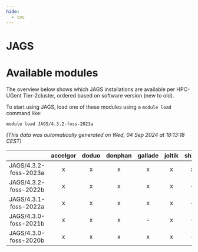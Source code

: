 ```yaml
---
hide:
  - toc
---
```


JAGS
====

# Available modules


The overview below shows which JAGS installations are available per HPC-UGent Tier-2cluster, ordered based on software version (new to old).

To start using JAGS, load one of these modules using a `module load` command like:

```shell
module load JAGS/4.3.2-foss-2023a
```

*(This data was automatically generated on Wed, 04 Sep 2024 at 18:13:18 CEST)*  

| |accelgor|doduo|donphan|gallade|joltik|shinx|skitty|
| :---: | :---: | :---: | :---: | :---: | :---: | :---: | :---: |
|JAGS/4.3.2-foss-2023a|x|x|x|x|x|x|x|
|JAGS/4.3.2-foss-2022b|x|x|x|x|x|-|x|
|JAGS/4.3.1-foss-2022a|x|x|x|x|x|-|x|
|JAGS/4.3.0-foss-2021b|x|x|x|-|x|-|x|
|JAGS/4.3.0-foss-2020b|x|x|x|x|x|-|x|
